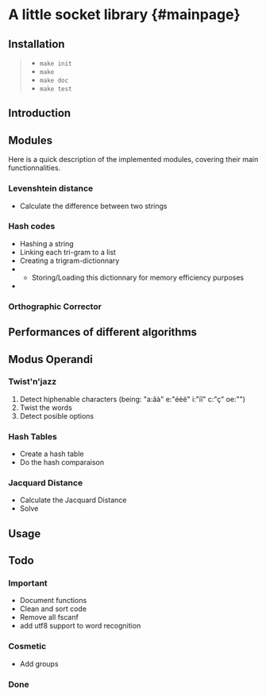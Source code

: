 A little socket library  {#mainpage}
====================

## Installation

> + `make init`
> + `make`
> + `make doc`
> + `make test`

## Introduction

## Modules
Here is a quick description of the implemented modules, covering their main functionnalities.
### Levenshtein distance
+ Calculate the difference between two strings

### Hash codes
+ Hashing a string
+ Linking each tri-gram to a list
+ Creating a trigram-dictionnary
+ + Storing/Loading this dictionnary for memory efficiency purposes
+ 
### Orthographic Corrector

## Performances of different algorithms

## Modus Operandi
### Twist'n'jazz
1. Detect hiphenable characters (being: "a:âà" e:"éèë" i:"ïî" c:"ç" oe:"")
1. Twist the words
1. Detect posible options

### Hash Tables
+ Create a hash table
+ Do the hash comparaison

### Jacquard Distance
+ Calculate the Jacquard Distance
+ Solve

## Usage

## Todo

### Important
+ Document functions
+ Clean and sort code
+ Remove all fscanf
+ add utf8 support to word recognition

### Cosmetic
+ Add groups

### Done
